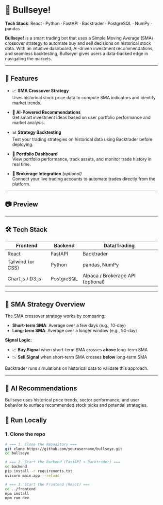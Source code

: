 # 🎯 Bullseye!

**Tech Stack**: React · Python · FastAPI · Backtrader · PostgreSQL · NumPy · pandas  

**Bullseye!** is a smart trading bot that uses a Simple Moving Average (SMA) crossover strategy to automate buy and sell decisions on historical stock data. With an intuitive dashboard, AI-driven investment recommendations, and seamless backtesting, Bullseye! gives users a data-backed edge in navigating the markets.

---

## 🚀 Features

- 📈 **SMA Crossover Strategy**  
  Uses historical stock price data to compute SMA indicators and identify market trends.

- 🧠 **AI-Powered Recommendations**  
  Get smart investment ideas based on user portfolio performance and market analysis.

- 📊 **Strategy Backtesting**  
  Test your trading strategies on historical data using Backtrader before deploying.

- 💼 **Portfolio Dashboard**  
  View portfolio performance, track assets, and monitor trade history in real time.

- 🔗 **Brokerage Integration** *(optional)*  
  Connect your live trading accounts to automate trades directly from the platform.

---

## 📷 Preview


---

## 🛠️ Tech Stack

| Frontend  | Backend       | Data/Trading |
|-----------|---------------|--------------|
| React     | FastAPI       | Backtrader   |
| Tailwind (or CSS) | Python        | pandas, NumPy |
| Chart.js / D3.js | PostgreSQL    | Alpaca / Brokerage API (optional) |

---

## 🧠 SMA Strategy Overview

The SMA crossover strategy works by comparing:

- **Short-term SMA**: Average over a few days (e.g., 10-day)
- **Long-term SMA**: Average over a longer window (e.g., 50-day)

**Signal Logic:**

- 📈 **Buy Signal** when short-term SMA crosses **above** long-term SMA  
- 📉 **Sell Signal** when short-term SMA crosses **below** long-term SMA  

Backtrader runs simulations on historical data to validate this approach.

---

## 🤖 AI Recommendations

Bullseye uses historical price trends, sector performance, and user behavior to surface recommended stock picks and potential strategies.


## 🧪 Run Locally

### 1. Clone the repo

```bash
# === 1. Clone the Repository ===
git clone https://github.com/yourusername/bullseye.git
cd bullseye

# === 2. Start the Backend (FastAPI + Backtrader) ===
cd backend
pip install -r requirements.txt
uvicorn main:app --reload

# === 3. Start the Frontend (React) ===
cd ../frontend
npm install
npm run dev
